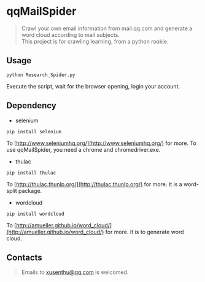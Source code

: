 # qqMailSpider  
> Crawl your own email information from mail.qq.com and generate a word cloud according to mail subjects.  
> This project is for crawling learning, from a python rookie.  
## Usage  
```shell
python Research_Spider.py
```  
Execute the script, wait for the browser opening, login your account.  
## Dependency  
- selenium  
```shell
pip install selenium
```  
To [http://www.seleniumhq.org/](http://www.seleniumhq.org/) for more. To use qqMailSpider, you need a chrome and chromedriver.exe.  
- thulac  
```shell
pip install thulac
```  
To [http://thulac.thunlp.org/](http://thulac.thunlp.org/) for more. It is a word-split package.  
- wordcloud  
```shell
pip install wordcloud
```  
To [http://amueller.github.io/word_cloud/](http://amueller.github.io/word_cloud/) for more. It is to generate word cloud.  
## Contacts  
> Emails to xusenthu@qq.com is welcomed.  
